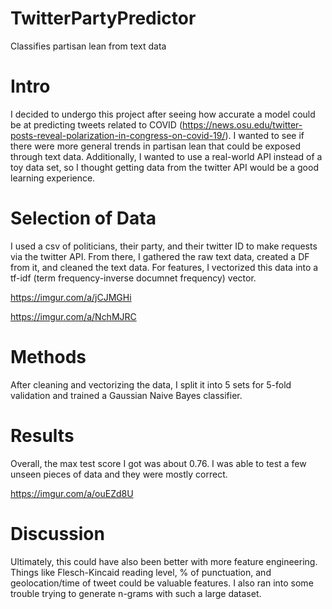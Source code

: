 # TwitterPartyPredictor
Classifies partisan lean from text data

# Intro
I decided to undergo this project after seeing how accurate a model could be at predicting tweets related to COVID (https://news.osu.edu/twitter-posts-reveal-polarization-in-congress-on-covid-19/). I wanted to see if there were more general trends in partisan lean that could be exposed through text data. Additionally, I wanted to use a real-world API instead of a toy data set, so I thought getting data from the twitter API would be a good learning experience.

# Selection of Data
I used a csv of politicians, their party, and their twitter ID to make requests via the twitter API. From there, I gathered the raw text data, created a DF from it, and cleaned the text data. For features, I vectorized this data into a tf-idf (term frequency-inverse documnet frequency) vector.

https://imgur.com/a/jCJMGHi

https://imgur.com/a/NchMJRC

# Methods
After cleaning and vectorizing the data, I split it into 5 sets for 5-fold validation and trained a Gaussian Naive Bayes classifier. 

# Results
Overall, the max test score I got was about 0.76. I was able to test a few unseen pieces of data and they were mostly correct.

https://imgur.com/a/ouEZd8U

# Discussion
Ultimately, this could have also been better with more feature engineering. Things like Flesch-Kincaid reading level, % of punctuation, and geolocation/time of tweet could be valuable features. I also ran into some trouble trying to generate n-grams with such a large dataset. 
